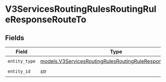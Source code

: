 # V3ServicesRoutingRulesRoutingRuleResponseRouteTo


## Fields

| Field                                                                                                                          | Type                                                                                                                           | Required                                                                                                                       | Description                                                                                                                    |
| ------------------------------------------------------------------------------------------------------------------------------ | ------------------------------------------------------------------------------------------------------------------------------ | ------------------------------------------------------------------------------------------------------------------------------ | ------------------------------------------------------------------------------------------------------------------------------ |
| `entity_type`                                                                                                                  | [models.V3ServicesRoutingRulesRoutingRuleResponseEntityType](../models/v3servicesroutingrulesroutingruleresponseentitytype.md) | :heavy_check_mark:                                                                                                             | N/A                                                                                                                            |
| `entity_id`                                                                                                                    | *str*                                                                                                                          | :heavy_check_mark:                                                                                                             | N/A                                                                                                                            |